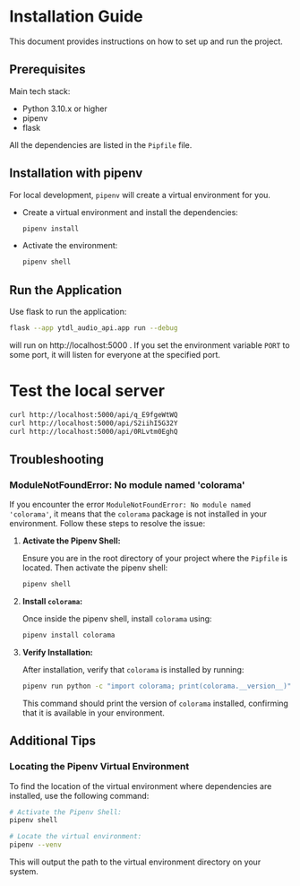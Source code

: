 # Installation Guide

This document provides instructions on how to set up and run the project.

## Prerequisites

Main tech stack:
- Python 3.10.x or higher
- pipenv
- flask

All the dependencies are listed in the `Pipfile` file.

## Installation with pipenv
For local development, `pipenv` will create a virtual environment for you. 

- Create a virtual environment and install the dependencies:
  ```bash
  pipenv install
  ```

- Activate the environment:
  ```bash
  pipenv shell
  ```

## Run the Application

Use flask to run the application:
   ```bash
   flask --app ytdl_audio_api.app run --debug
   ```
will run on http://localhost:5000 . If you set the environment variable `PORT` to some port, it will listen for everyone at the specified port.


# Test the local server

```bash
curl http://localhost:5000/api/q_E9fgeWtWQ
curl http://localhost:5000/api/S2iihI5G32Y
curl http://localhost:5000/api/0RLvtm0EghQ
```

## Troubleshooting

### ModuleNotFoundError: No module named 'colorama'

If you encounter the error `ModuleNotFoundError: No module named 'colorama'`, it means that the `colorama` package is not installed in your environment. Follow these steps to resolve the issue:

1. **Activate the Pipenv Shell:**

   Ensure you are in the root directory of your project where the `Pipfile` is located. Then activate the pipenv shell:

   ```bash
   pipenv shell
   ```

2. **Install `colorama`:**

   Once inside the pipenv shell, install `colorama` using:

   ```bash
   pipenv install colorama
   ```

3. **Verify Installation:**

   After installation, verify that `colorama` is installed by running:

   ```bash
   pipenv run python -c "import colorama; print(colorama.__version__)"
   ```

   This command should print the version of `colorama` installed, confirming that it is available in your environment.

## Additional Tips

### Locating the Pipenv Virtual Environment

To find the location of the virtual environment where dependencies are installed, use the following command:

```bash
# Activate the Pipenv Shell:
pipenv shell

# Locate the virtual environment:
pipenv --venv
```

This will output the path to the virtual environment directory on your system.
